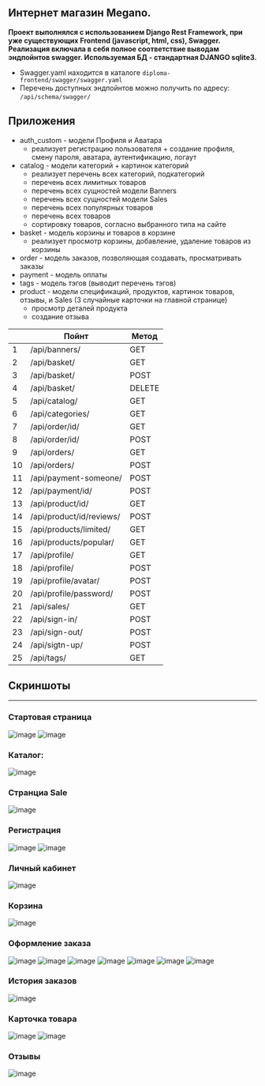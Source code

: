 ## Интернет магазин Megano.

<b>Проект выполнялся  с использованием Django Rest Framework, при 
уже существующих Frontend (javascript, html, css), Swagger.
Реализация включала в себя полное соответствие выводам эндпойнтов swagger.
Используемая БД - стандартная DJANGO sqlite3.</b>
* Swagger.yaml находится в каталоге `diploma-frontend/swagger/swagger.yaml`
* Перечень доступных эндпойнтов можно получить по адресу: `/api/schema/swagger/`
## Приложения
* auth_custom - модели Профиля и Аватара
  * реализует регистрацию пользователя + создание профиля, смену пароля, аватара,
  аутентификацию, логаут
* catalog - модели категорий + картинок категорий
  * реализует перечень всех категорий, подкатегорий
  * перечень всех лимитных товаров
  * перечень всех сущностей модели Banners
  * перечень всех сущностей модели Sales
  * перечень всех популярных товаров
  * перечень всех товаров
  * сортировку товаров, согласно выбранного типа на сайте
* basket - модель корзины и товаров в корзине
  * реализует просмотр корзины, добавление, удаление товаров из корзины
* order - модель заказов, позволяющая создавать, просматривать заказы
* payment - модель оплаты
* tags - модель тэгов (выводит перечень тэгов)
* product - модели спецификаций, продуктов, картинок товаров, отзывы, и Sales (3 случайные карточки на главной странице)
  * просмотр деталей продукта
  * создание отзыва

|    | Пойнт                    | Метод  |
|----|--------------------------|--------|
| 1  | /api/banners/            | GET    |
| 2  | /api/basket/             | GET    |
| 3  | /api/basket/             | POST   |
| 4  | /api/basket/             | DELETE |
| 5  | /api/catalog/            | GET    |
| 6  | /api/categories/         | GET    |
| 7  | /api/order/id/           | GET    |
| 8  | /api/order/id/           | POST   |
| 9  | /api/orders/             | GET    |
| 10 | /api/orders/             | POST   |
| 11 | /api/payment-someone/    | POST   |
| 12 | /api/payment/id/         | POST   |
| 13 | /api/product/id/         | GET    |
| 14 | /api/product/id/reviews/ | POST   |
| 15 | /api/products/limited/   | GET    |
| 16 | /api/products/popular/   | GET    |
| 17 | /api/profile/            | GET    |
| 18 | /api/profile/            | POST   |
| 19 | /api/profile/avatar/     | POST   |
| 20 | /api/profile/password/   | POST   |
| 21 | /api/sales/              | GET    |
| 22 | /api/sign-in/            | POST   |
| 23 | /api/sign-out/           | POST   |
| 24 | /api/sigtn-up/           | POST   |
| 25 | /api/tags/               | GET    |

## Скриншоты
--------
### Стартовая страница
![image](https://github.com/artem-sitd/megano/assets/22573129/f3c2606f-630a-40ac-aca9-ea8a995cc7e4)
![image](https://github.com/artem-sitd/megano/assets/22573129/508904f6-0218-4ae8-bd5d-057e287f8819)

### Каталог:
![image](https://github.com/artem-sitd/megano/assets/22573129/13da86c9-1228-401e-97ac-26c1ef895887)

### Странциа Sale
![image](https://github.com/artem-sitd/megano/assets/22573129/246aba9a-24df-4b9e-9b80-6710dae2b3c5)

### Регистрация
![image](https://github.com/artem-sitd/megano/assets/22573129/456679c6-9b03-4c13-9055-05593f628ce9)
![image](https://github.com/artem-sitd/megano/assets/22573129/b00b635a-3401-4f5a-a93b-c4b8496c523f)

### Личный кабинет
![image](https://github.com/artem-sitd/megano/assets/22573129/a01ac693-5d77-4c1d-a655-36a1435b895a)


### Корзина
![image](https://github.com/artem-sitd/megano/assets/22573129/93d87b1a-bfc3-44de-ae54-1f8f653edf2c)

### Оформление заказа
![image](https://github.com/artem-sitd/megano/assets/22573129/7bf0f7d9-ad06-4e5d-b62f-10f253e0d567)
![image](https://github.com/artem-sitd/megano/assets/22573129/924af5dc-fd29-4d9d-b1d3-f439a5a747f4)
![image](https://github.com/artem-sitd/megano/assets/22573129/0f2daac8-8fd3-4207-82d5-4c56338046ad)
![image](https://github.com/artem-sitd/megano/assets/22573129/328ccff3-c5da-423d-9374-b85644f33008)
![image](https://github.com/artem-sitd/megano/assets/22573129/7d48a3d3-1000-4dcc-ae6b-d4a05af7ba57)
![image](https://github.com/artem-sitd/megano/assets/22573129/e854d09e-0125-4dd4-af1f-61418a1c1bdd)
![image](https://github.com/artem-sitd/megano/assets/22573129/490988f6-0ff7-46b8-b357-43a845dee5aa)


### История заказов
![image](https://github.com/artem-sitd/megano/assets/22573129/6bf1b157-052e-4df5-8818-c82111dca3a2)


### Карточка товара
![image](https://github.com/artem-sitd/megano/assets/22573129/ecae990b-bbfd-4620-9f96-52e32cd4d1e5)
![image](https://github.com/artem-sitd/megano/assets/22573129/76b28f9c-e24a-4bd4-a6a4-6d0100bafa11)

### Отзывы
![image](https://github.com/artem-sitd/megano/assets/22573129/71984536-5d18-47f2-a96e-960ce9e4e02b)

